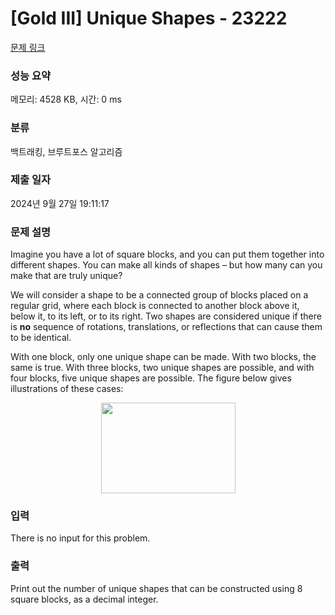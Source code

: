 # [Gold III] Unique Shapes - 23222 

[문제 링크](https://www.acmicpc.net/problem/23222) 

### 성능 요약

메모리: 4528 KB, 시간: 0 ms

### 분류

백트래킹, 브루트포스 알고리즘

### 제출 일자

2024년 9월 27일 19:11:17

### 문제 설명

<p>Imagine you have a lot of square blocks, and you can put them together into different shapes. You can make all kinds of shapes – but how many can you make that are truly unique?</p>

<p>We will consider a shape to be a connected group of blocks placed on a regular grid, where each block is connected to another block above it, below it, to its left, or to its right. Two shapes are considered unique if there is <strong>no</strong> sequence of rotations, translations, or reflections that can cause them to be identical.</p>

<p>With one block, only one unique shape can be made. With two blocks, the same is true. With three blocks, two unique shapes are possible, and with four blocks, five unique shapes are possible. The figure below gives illustrations of these cases:</p>

<p style="text-align: center;"><img alt="" src="https://upload.acmicpc.net/fac69263-21c3-49ae-aca4-c430d8902c94/-/preview/" style="width: 215px; height: 145px;"></p>

### 입력 

 <p>There is no input for this problem.</p>

### 출력 

 <p>Print out the number of unique shapes that can be constructed using 8 square blocks, as a decimal integer.</p>

